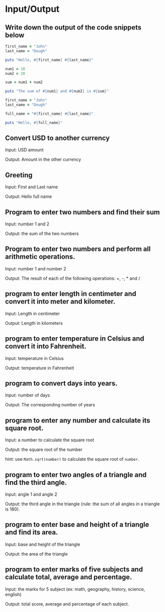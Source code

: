 # Input/Output

## Write down the output of the code snippets below

```ruby
first_name = "John"
last_name = "Dough"

puts "Hello, #{first_name} #{last_name}"
```

```ruby
num1 = 10
num2 = 20

sum = num1 + num2

puts "The sum of #{num1} and #{num2} is #{sum}"
```

```ruby
first_name = "John"
last_name = "Dough"

full_name = "#{first_name} #{last_name}"

puts "Hello, #{full_name}"
```




## Convert USD to another currency

Input: USD amount

Output: Amount in the other currency

## Greeting

Input: First and Last name

Output: Hello full name
  
## Program to enter two numbers and find their sum

Input: number 1 and 2

Output: the sum of the two numbers
  
## Program to enter two numbers and perform all arithmetic operations.

Input: number 1 and number 2

Output: The result of each of the following operations: +, -, * and /

  
## program to enter length in centimeter and convert it into meter and kilometer.

Input: Length in centimeter

Output: Length in kilometers
  
## program to enter temperature in Celsius and convert it into Fahrenheit.

Input: temperature in Celsius

Output: temperature in Fahrenheit
  
## program to convert days into years.

Input: number of days

Output: The corresponding number of years
  
## program to enter any number and calculate its square root.

Input: a number to calculate the square root

Output: the square root of the number

hint: use `Math.sqrt(number)` to calculate the square root of `number`.
  
## program to enter two angles of a triangle and find the third angle.

Input: angle 1 and angle 2

Output: the third angle in the triangle (rule: the sum of all angles in a triangle is 180).
  
## program to enter base and height of a triangle and find its area.

Input: base and height of the triangle

Output: the area of the triangle
  
## program to enter marks of five subjects and calculate total, average and percentage.

Input: the marks for 5 subject (ex: math, geography, history, science, english)

Output: total score, average and percentage of each subject.
 
